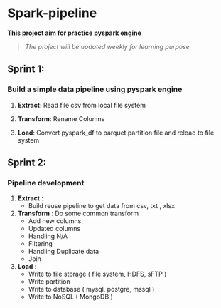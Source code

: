 # Spark-pipeline

**This project aim for practice pyspark engine**
> *The project will be updated weekly for learning purpose*


## Sprint 1:
### Build a simple data pipeline using pyspark engine 

1. **Extract**: Read file csv from local file system

2. **Transform**: Rename Columns

3. **Load**: Convert pyspark_df to parquet partition file and reload to file system


## Sprint 2:
### Pipeline development
1. **Extract** : 
    * Build reuse pipeline to get data from csv, txt , xlsx
2. **Transform** : Do some common transform
    * Add new columns
    * Updated columns
    * Handling N/A
    * Filtering
    * Handling Duplicate data
    * Join
3. **Load** : 
    * Write to file storage ( file system, HDFS, sFTP )
    * Write partition
    * Write to database ( mysql, postgre, mssql )
    * Write to NoSQL ( MongoDB )
